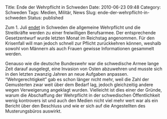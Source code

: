 Title: Ende der Wehrpflicht in Schweden
Date: 2010-06-23 09:48
Category: Schweden
Tags: Medien, Militär, News
Slug: ende-der-wehrpflicht-in-schweden
Status: published

Zum 1. Juli
[endet](http://www.svd.se/nyheter/inrikes/lumpen-gar-i-graven_4741527.svd)
in Schweden die allgemeine Wehrpflicht und die Streitkräfte werden zu
einer freiwilligen Berufsarmee. Der entsprechende Gesetzentwurf wurde
letzten Monat im Reichstag angenommen. Für den Krisenfall will man
jedoch schnell zur Pflicht zurückkehren können, weshalb sowohl von
Männern als auch Frauen gewisse Informationen gesammelt werden.

Genauso wie die deutsche Bundeswehr war die schwedische Armee lange Zeit
darauf ausgelegt, eine Invasion von Osten abzuwehren und musste sich in
den letzten zwanzig Jahren an neue Aufgaben anpassen.
“Wehrgerechtigkeit” gab es schon länger nicht mehr, weil die Zahl der
Gemusterten zwar weit über dem Bedarf lag, jedoch gleichzeitig andere
wegen Verweigerung angeklagt wurden. Vielleicht ist dies einer der
Gründe, warum die Abschaffung der Wehrpflicht in der schwedischen
Öffentlichkeit wenig kontrovers ist und auch den Medien nicht viel mehr
wert war als ein Bericht über den Beschluss und wie er sich auf die
Angestellten des Musterungsbüros auswirkt.

